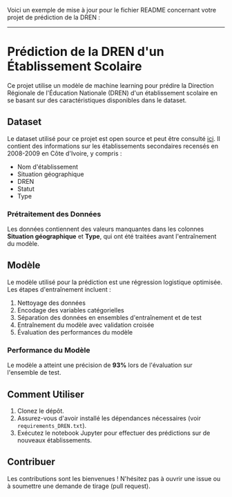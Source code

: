 Voici un exemple de mise à jour pour le fichier README concernant votre projet de prédiction de la DREN :

---

# Prédiction de la DREN d'un Établissement Scolaire

Ce projet utilise un modèle de machine learning pour prédire la Direction Régionale de l'Éducation Nationale (DREN) d'un établissement scolaire en se basant sur des caractéristiques disponibles dans le dataset.

## Dataset

Le dataset utilisé pour ce projet est open source et peut être consulté [ici](https://data.gouv.ci/datasets/liste-des-etablissements-secondaires-recenses-en-2008-2009). Il contient des informations sur les établissements secondaires recensés en 2008-2009 en Côte d'Ivoire, y compris :

- Nom d'établissement
- Situation géographique
- DREN
- Statut
- Type

### Prétraitement des Données

Les données contiennent des valeurs manquantes dans les colonnes **Situation géographique** et **Type**, qui ont été traitées avant l'entraînement du modèle.

## Modèle

Le modèle utilisé pour la prédiction est une régression logistique optimisée. Les étapes d'entraînement incluent :

1. Nettoyage des données
2. Encodage des variables catégorielles
3. Séparation des données en ensembles d'entraînement et de test
4. Entraînement du modèle avec validation croisée
5. Évaluation des performances du modèle

### Performance du Modèle

Le modèle a atteint une précision de **93%** lors de l'évaluation sur l'ensemble de test.

## Comment Utiliser

1. Clonez le dépôt.
2. Assurez-vous d'avoir installé les dépendances nécessaires (voir `requirements_DREN.txt`).
3. Exécutez le notebook Jupyter pour effectuer des prédictions sur de nouveaux établissements.

## Contribuer

Les contributions sont les bienvenues ! N'hésitez pas à ouvrir une issue ou à soumettre une demande de tirage (pull request).
